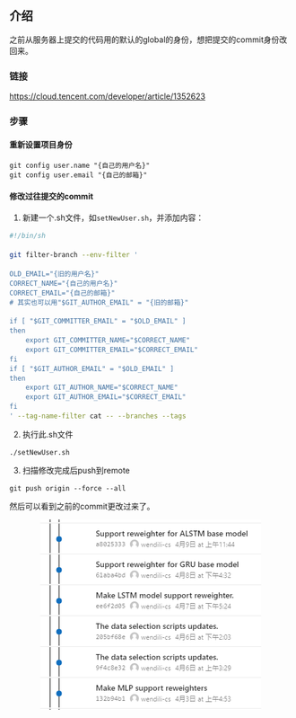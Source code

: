 

## 介绍
之前从服务器上提交的代码用的默认的global的身份，想把提交的commit身份改回来。

### 链接
https://cloud.tencent.com/developer/article/1352623

### 步骤
#### 重新设置项目身份
```
git config user.name "{自己的用户名}"
git config user.email "{自己的邮箱}"
```

#### 修改过往提交的commit
1. 新建一个.sh文件，如`setNewUser.sh`，并添加内容：
```sh
#!/bin/sh

git filter-branch --env-filter '

OLD_EMAIL="{旧的用户名}"
CORRECT_NAME="{自己的用户名}"
CORRECT_EMAIL="{自己的邮箱}"
# 其实也可以用"$GIT_AUTHOR_EMAIL" = "{旧的邮箱}"

if [ "$GIT_COMMITTER_EMAIL" = "$OLD_EMAIL" ]
then
    export GIT_COMMITTER_NAME="$CORRECT_NAME"
    export GIT_COMMITTER_EMAIL="$CORRECT_EMAIL"
fi
if [ "$GIT_AUTHOR_EMAIL" = "$OLD_EMAIL" ]
then
    export GIT_AUTHOR_NAME="$CORRECT_NAME"
    export GIT_AUTHOR_EMAIL="$CORRECT_EMAIL"
fi
' --tag-name-filter cat -- --branches --tags
```
2. 执行此.sh文件
```
./setNewUser.sh
```
3. 扫描修改完成后push到remote
```
git push origin --force --all
```

然后可以看到之前的commit更改过来了。
<p align="center">
  <img src=./imgs/001.png />
</p>